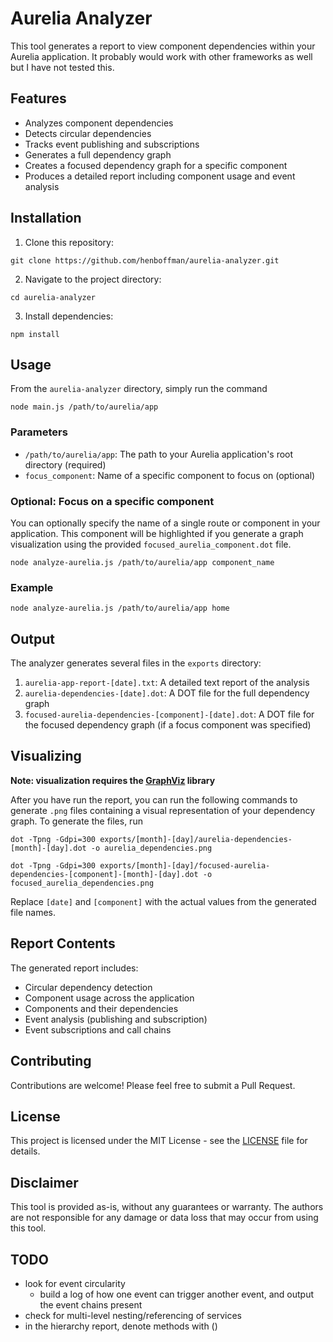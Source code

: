 # Aurelia Analyzer

This tool generates a report to view component dependencies within your Aurelia application. It probably would work with other frameworks as well but I have not tested this.

## Features

- Analyzes component dependencies
- Detects circular dependencies
- Tracks event publishing and subscriptions
- Generates a full dependency graph
- Creates a focused dependency graph for a specific component
- Produces a detailed report including component usage and event analysis

## Installation

1. Clone this repository:

```
git clone https://github.com/henboffman/aurelia-analyzer.git
```

2. Navigate to the project directory:

```
cd aurelia-analyzer
```

3. Install dependencies:

```
npm install
```

## Usage

From the `aurelia-analyzer` directory, simply run the command

```
node main.js /path/to/aurelia/app 
```

### Parameters

- `/path/to/aurelia/app`: The path to your Aurelia application's root directory (required)
- `focus_component`: Name of a specific component to focus on (optional)

### Optional: Focus on a specific component

You can optionally specify the name of a single route or component in your application. This component will be highlighted if you generate a graph visualization using the provided `focused_aurelia_component.dot` file.

```
node analyze-aurelia.js /path/to/aurelia/app component_name
```

### Example

```
node analyze-aurelia.js /path/to/aurelia/app home
```

## Output

The analyzer generates several files in the `exports` directory:

1. `aurelia-app-report-[date].txt`: A detailed text report of the analysis
2. `aurelia-dependencies-[date].dot`: A DOT file for the full dependency graph
3. `focused-aurelia-dependencies-[component]-[date].dot`: A DOT file for the focused dependency graph (if a focus component was specified)

## Visualizing

**Note: visualization requires the [GraphViz](https://graphviz.org/) library**

After you have run the report, you can run the following commands to generate `.png` files containing a visual representation of your dependency graph. To generate the files, run

```
dot -Tpng -Gdpi=300 exports/[month]-[day]/aurelia-dependencies-[month]-[day].dot -o aurelia_dependencies.png

dot -Tpng -Gdpi=300 exports/[month]-[day]/focused-aurelia-dependencies-[component]-[month]-[day].dot -o focused_aurelia_dependencies.png
```

Replace `[date]` and `[component]` with the actual values from the generated file names.

## Report Contents

The generated report includes:

- Circular dependency detection
- Component usage across the application
- Components and their dependencies
- Event analysis (publishing and subscription)
- Event subscriptions and call chains

## Contributing

Contributions are welcome! Please feel free to submit a Pull Request.

## License

This project is licensed under the MIT License - see the [LICENSE](LICENSE) file for details.

## Disclaimer

This tool is provided as-is, without any guarantees or warranty. The authors are not responsible for any damage or data loss that may occur from using this tool.

## TODO

- look for event circularity
  - build a log of how one event can trigger another event, and output the event chains present
- check for multi-level nesting/referencing of services
- in the hierarchy report, denote methods with ()
